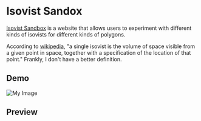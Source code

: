 
# Isovist Sandox
[Isovist Sandbox](https://moxil-shah.github.io/Isovist-Sandbox/) is a website that allows
users to experiment with different kinds
of isovists for different kinds of polygons.

According to [wikipedia](https://en.wikipedia.org/wiki/Isovist), 
"a single isovist is the volume of space visible from a given point in space, 
together with a specification of the location of that point." Frankly, I don't have a better definition.


## Demo

![My Image](/images/Demos1.png)

## Preview

